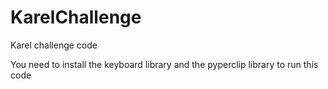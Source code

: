 # KarelChallenge
Karel challenge code

You need to install the keyboard library and the pyperclip library to run this code
